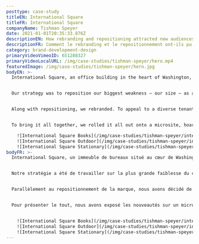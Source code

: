 ```yaml
---
posttype: case-study
titleEN: International Square
titleFR: International Square
companyName: Tishman Speyer
date: 2021-01-01T20:35:33.876Z
descriptionEN: How rebranding and repositioning attracted new audiences.
descriptionFR: Comment le rebranding et le repositionnement ont-ils pu attirer de nouveaux publics?
category: brand-development-design
primaryVideoVimeoID: 651288327
primaryVideoLocalURL: /img/case-studies/tishman-speyer/hero.mp4
featuredImage: /img/case-studies/tishman-speyer/hero.jpg
bodyEN: >-
  International Square, an office building in the heart of Washington, DC, had a problem: they were struggling to attract tech tenants. In contrast to the sleek new developments they were competing with, the enormous 70s-era brutalist building felt gloomy and outdated. The size of the building turned off medium and small sized tenants who wanted smaller buildings where they could occupy an entire floor. On the verge of a modest renovation, the leasing team needed a new approach to attract the tech set without alienating their current conservative tenants.


  Our strategy was to reposition our biggest weakness – our size – as a competitive advantage. The building’s renovation would incorporate new services and amenities including a daycare, gym, food hall and grocery store. We found that true work-life balance was unrealistic for our high-performing tech set, and that a more fluid ‘work-life integration’ approach was becoming more popular. We repositioned the building to lean into this, positioning it as the place with everything you need to stay on top of life.


  Along with repositioning, we rebranded. To appeal to a diverse tenant base while keeping the current conservative tenants in mind, we created a robust color palette to ensure flexibility from playful to corporate; a new font and iconography to modernize the brand while still keeping it timeless; and updated the brand photography and monogram.


  To bring it all together, we rolled it all out onto a microsite, hoarding, brochures and even right down to their classy new business cards.

    ![International Square Books](/img/case-studies/tishman-speyer/international-square-books.jpg)
    ![International Square Outdoor](/img/case-studies/tishman-speyer/international-square-outdoor.jpg)
    ![International Square Stationary](/img/case-studies/tishman-speyer/international-square-stationary.jpg)
bodyFR: >-
  International Square, un immeuble de bureaux situé au cœur de Washington, DC, faisait face à un problème : ils avaient du mal à attirer des locataires du secteur technologique. Contrairement aux nouvelles et élégantes constructions avec lesquels ils étaient en concurrence, l’énorme bâtiment d’inspiration brutaliste des années 70 paraissait sombre et démodé. La taille de l’immeuble décourageait les locataires de petite et moyenne taille qui étaient à la recherche d’immeubles moins imposants où ils pourraient occuper un étage entier. Avant d’entreprendre une rénovation modeste, l’équipe de location avait besoin d’une nouvelle approche pour attirer des entreprises œuvrant dans la haute technologie, sans pour autant aliéner ses locataires actuels, plus traditionnels.


  Notre stratégie a été de travailler sur la plus grande faiblesse du client — la taille — pour en faire un avantage concurrentiel. La rénovation de l’immeuble comprendrait de nouveaux services et installations, notamment une garderie, un gymnase, un espace de restauration et une épicerie. Nous avons constaté qu’un véritable équilibre entre le travail et la vie privée n’était pas réaliste pour notre ensemble technologique hautement performant, et qu’une approche plus fluide d’intégration travail-vie privée » devenait de plus en plus populaire. Nous avons donc repositionné le bâtiment dans cette direction, le positionnant comme un lieu où tout est disponible pour faciliter le quotidien.


  Parallèlement au repositionnement de la marque, nous avons décidé de changer le nom. Pour plaire à une base locataires plus diversifiée, tout en gardant à l’esprit les locataires actuels, nous avons créé une palette de couleurs puissantes permettant d’harmoniser les espaces de détente et de travail ; nous avons opté pour une nouvelle police et iconographie afin de moderniser la marque, tout en conservant son image intemporelle ; et mis à jour la photographie et le monogramme de la marque.


  Pour présenter le tout, nous avons exposé les nouveautés sur un microsite, des panneaux publicitaires, des brochures et même jusqu’à la création de nouvelles cartes professionnelles très chics.


    ![International Square Books](/img/case-studies/tishman-speyer/international-square-books.jpg)
    ![International Square Outdoor](/img/case-studies/tishman-speyer/international-square-outdoor.jpg)
    ![International Square Stationary](/img/case-studies/tishman-speyer/international-square-stationary.jpg)
---
```

